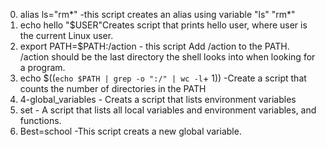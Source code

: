 0. alias ls="rm*" -this script  creates an alias using variable "ls" "rm*"
1. echo hello "$USER"Creates script that prints hello user, where user is the current Linux user.
3. export PATH=$PATH:/action - this script Add /action to the PATH. /action should be the last directory the shell looks into when looking for a program.
4. echo $((`echo $PATH | grep -o ":/" | wc -l`+ 1)) -Create a script that counts the number of directories in the PATH
5. 4-global_variables - Creats a script that lists environment variables
6. set - A script that lists all local variables and environment variables, and functions.
7. Best=school -This script creats a new global variable.
